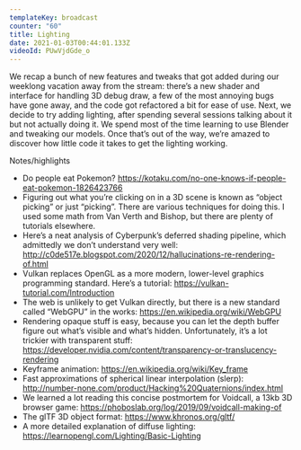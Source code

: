 ```yaml
---
templateKey: broadcast
counter: "60"
title: Lighting
date: 2021-01-03T00:44:01.133Z
videoId: PUwVjdGde_o
---
```

We recap a bunch of new features and tweaks that got added during our weeklong vacation away from the stream: there’s a new shader and interface for handling 3D debug draw, a few of the most annoying bugs have gone away, and the code got refactored a bit for ease of use. Next, we decide to try adding lighting, after spending several sessions talking about it but not actually doing it. We spend most of the time learning to use Blender and tweaking our models. Once that’s out of the way, we’re amazed to discover how little code it takes to get the lighting working.

Notes/highlights

- Do people eat Pokemon? https://kotaku.com/no-one-knows-if-people-eat-pokemon-1826423766
- Figuring out what you’re clicking on in a 3D scene is known as “object picking” or just “picking”. There are various techniques for doing this. I used some math from Van Verth and Bishop, but there are plenty of tutorials elsewhere.
- Here’s a neat analysis of Cyberpunk’s deferred shading pipeline, which admittedly we don’t understand very well: http://c0de517e.blogspot.com/2020/12/hallucinations-re-rendering-of.html
- Vulkan replaces OpenGL as a more modern, lower-level graphics programming standard. Here’s a tutorial: https://vulkan-tutorial.com/Introduction
- The web is unlikely to get Vulkan directly, but there is a new standard called “WebGPU” in the works: https://en.wikipedia.org/wiki/WebGPU
- Rendering opaque stuff is easy, because you can let the depth buffer figure out what’s visible and what’s hidden. Unfortunately, it’s a lot trickier with transparent stuff: https://developer.nvidia.com/content/transparency-or-translucency-rendering
- Keyframe animation: https://en.wikipedia.org/wiki/Key_frame
- Fast approximations of spherical linear interpolation (slerp): http://number-none.com/product/Hacking%20Quaternions/index.html
- We learned a lot reading this concise postmortem for Voidcall, a 13kb 3D browser game: https://phoboslab.org/log/2019/09/voidcall-making-of
- The glTF 3D object format: https://www.khronos.org/gltf/
- A more detailed explanation of diffuse lighting: https://learnopengl.com/Lighting/Basic-Lighting